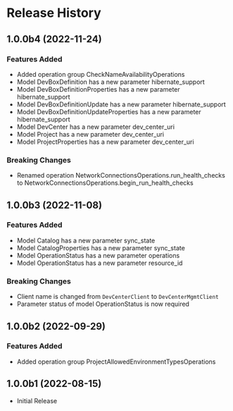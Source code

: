 # Release History

## 1.0.0b4 (2022-11-24)

### Features Added

  - Added operation group CheckNameAvailabilityOperations
  - Model DevBoxDefinition has a new parameter hibernate_support
  - Model DevBoxDefinitionProperties has a new parameter hibernate_support
  - Model DevBoxDefinitionUpdate has a new parameter hibernate_support
  - Model DevBoxDefinitionUpdateProperties has a new parameter hibernate_support
  - Model DevCenter has a new parameter dev_center_uri
  - Model Project has a new parameter dev_center_uri
  - Model ProjectProperties has a new parameter dev_center_uri

### Breaking Changes

  - Renamed operation NetworkConnectionsOperations.run_health_checks to NetworkConnectionsOperations.begin_run_health_checks

## 1.0.0b3 (2022-11-08)

### Features Added

  - Model Catalog has a new parameter sync_state
  - Model CatalogProperties has a new parameter sync_state
  - Model OperationStatus has a new parameter operations
  - Model OperationStatus has a new parameter resource_id

### Breaking Changes

  - Client name is changed from `DevCenterClient` to `DevCenterMgmtClient`
  - Parameter status of model OperationStatus is now required

## 1.0.0b2 (2022-09-29)

### Features Added

  - Added operation group ProjectAllowedEnvironmentTypesOperations

## 1.0.0b1 (2022-08-15)

* Initial Release
